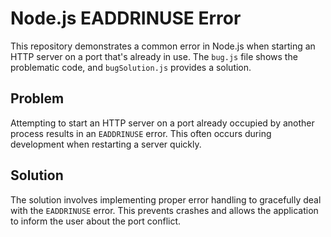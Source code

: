 # Node.js EADDRINUSE Error
This repository demonstrates a common error in Node.js when starting an HTTP server on a port that's already in use.  The `bug.js` file shows the problematic code, and `bugSolution.js` provides a solution.

## Problem
Attempting to start an HTTP server on a port already occupied by another process results in an `EADDRINUSE` error. This often occurs during development when restarting a server quickly.

## Solution
The solution involves implementing proper error handling to gracefully deal with the `EADDRINUSE` error. This prevents crashes and allows the application to inform the user about the port conflict.